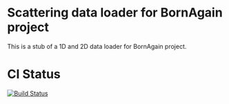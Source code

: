 # Scattering data loader for BornAgain project

This is a stub of a 1D and 2D data loader for BornAgain project.

# CI Status

[![Build Status](https://travis-ci.com/DmitryYurov/ScatteringDataImport.svg?branch=master)](https://travis-ci.com/DmitryYurov/ScatteringDataImport)

